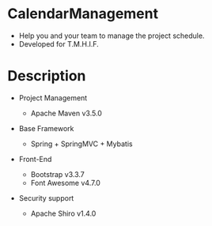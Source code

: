 # CalendarManagement
+ Help you and your team to manage the project schedule.
+ Developed for T.M.H.I.F.

# Description
+ Project Management
  + Apache Maven v3.5.0

+ Base Framework
  + Spring + SpringMVC + Mybatis 
  
+ Front-End
  + Bootstrap v3.3.7
  + Font Awesome v4.7.0
  
+ Security support
  + Apache Shiro v1.4.0
